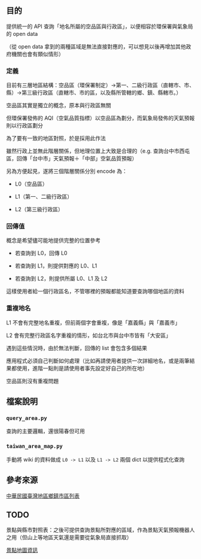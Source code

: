 ## 目的

提供統一的 API 查詢「地名所屬的空品區與行政區」，以便相容於環保署與氣象局的 open data

（從 open data 拿到的兩種區域是無法直接對應的，可以想見以後再增加其他政府機關也會有類似情形）

### 定義

目前有三層地區結構：空品區（環保署制定）->第一、二級行政區（直轄市、市、縣）->第三級行政區（直轄市、市的區，以及縣所管轄的鄉、鎮、縣轄市。）

空品區其實是獨立的概念，原本與行政區無關

但環保署發佈的 AQI（空氣品質指標）以空品區為劃分，而氣象局發佈的天氣預報則以行政區劃分

為了要有一致的地區對照，於是採用此作法

雖然行政上並無此階層關係，但地理位置上大致是合理的（e.g. 查詢台中市西屯區，回傳「台中市」天氣預報＋「中部」空氣品質預報）

另為方便起見，遂將三個階層關係分別 encode 為：

* L0（空品區）

* L1（第一、二級行政區）

* L2（第三級行政區）

### 回傳值

概念是希望儘可能地提供完整的位置參考

* 若查詢到 L0，回傳 L0

* 若查詢到 L1，則提供對應的 L0、L1

* 若查詢到 L2，則提供所屬 L0、L1 及 L2

這樣使用者給一個行政區名，不管哪裡的預報都能知道要查詢哪個地區的資料


### 重複地名

L1 不會有完整地名重複，但前兩個字會重複，像是「嘉義縣」與「嘉義市」

L2 會有完整行政區名字重複的情形，如台北市與台中市皆有「大安區」

遇到這些情況時，由於無法判斷，回傳的 list 會包含多個結果

應用程式必須自己判斷如何處理（比如再請使用者提供一次詳細地名，或是兩筆結果都使用，進階一點則是請使用者事先設定好自己的所在地）

空品區則沒有重複問題


## 檔案說明

### `query_area.py`

查詢的主要邏輯，還很陽春但可用

### `taiwan_area_map.py`

手動將 wiki 的資料做成 `L0 -> L1` 以及 `L1 -> L2` 兩個 dict 以提供程式化查詢

## 參考來源

[中華民國臺灣地區鄉鎮市區列表](https://zh.wikipedia.org/wiki/中華民國臺灣地區鄉鎮市區列表)

## TODO

景點與縣市對照表：之後可提供查詢景點所對應的區域，作為景點天氣預報機器人之用（但山上等地區天氣還是需要從氣象局直接抓取）

[景點地圖資訊](http://travel.network.com.tw/tourguide/twnmap/)
